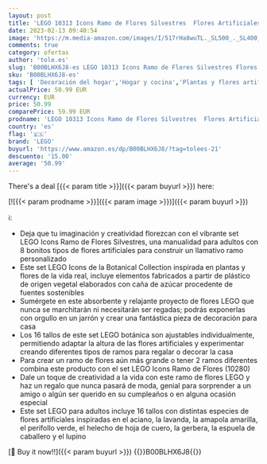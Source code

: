 ```yaml
---
layout: post
title: 'LEGO 10313 Icons Ramo de Flores Silvestres  Flores Artificiales  Manualidades para Adultos  Botanical Collection  Regalos de San Valentín para Mujer'
date: 2023-02-13 09:40:54
image: 'https://m.media-amazon.com/images/I/517rHa8wuTL._SL500_._SL400_.jpg'
comments: true
category: ofertas
author: 'tole.es'
slug: 'B00BLHX6J8-es LEGO 10313 Icons Ramo de Flores Silvestres Flores...'
sku: 'B00BLHX6J8-es'
tags: [ 'Decoración del hogar','Hogar y cocina','Plantas y flores artificiales','lego','🇪🇸', ]
actualPrice: 50.99 EUR
currency: EUR
price: 50.99
comparePrice: 59.99 EUR
prodname: 'LEGO 10313 Icons Ramo de Flores Silvestres  Flores Artificiales  Manualidades para Adultos  Botanical Collection  Regalos de San Valentín para Mujer'
country: 'es'
flag: '🇪🇸'
brand: 'LEGO'
buyurl: 'https://www.amazon.es/dp/B00BLHX6J8/?tag=tolees-21'
descuento: '15.00'
average: '50.99'
---
```


There's a deal [{{< param title >}}]({{< param buyurl >}})  here:

[![{{< param prodname >}}]({{< param image >}})]({{< param buyurl >}})

ℹ️:

- Deja que tu imaginación y creatividad florezcan con el vibrante set LEGO Icons Ramo de Flores Silvestres, una manualidad para adultos con 8 bonitos tipos de flores artificiales para construir un llamativo ramo personalizado
- Este set LEGO Icons de la Botanical Collection inspirada en plantas y flores de la vida real, incluye elementos fabricados a partir de plástico de origen vegetal elaborados con caña de azúcar procedente de fuentes sostenibles
- Sumérgete en este absorbente y relajante proyecto de flores LEGO que nunca se marchitarán ni necesitarán ser regadas; podrás exponerlas con orgullo en un jarrón y crear una fantástica pieza de decoración para casa
- Los 16 tallos de este set LEGO botánica son ajustables individualmente, permitiendo adaptar la altura de las flores artificiales y experimentar creando diferentes tipos de ramos para regalar o decorar la casa
- Para crear un ramo de flores aún más grande o tener 2 ramos diferentes combina este producto con el set LEGO Icons Ramo de Flores (10280)
- Dale un toque de creatividad a la vida con este ramo de flores LEGO y haz un regalo que nunca pasará de moda, genial para sorprender a un amigo o algún ser querido en su cumpleaños o en alguna ocasión especial
- Este set LEGO para adultos incluye 16 tallos con distintas especies de flores artificiales inspiradas en el aciano, la lavanda, la amapola amarilla, el perifollo verde, el helecho de hoja de cuero, la gerbera, la espuela de caballero y el lupino

[🛒 Buy it now!!]({{< param buyurl >}})
{{<world>}}B00BLHX6J8{{</world>}}
